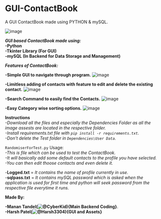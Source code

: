 # GUI-ContactBook
A GUI ContactBook made using PYTHON &amp; mySQL.

![image](https://user-images.githubusercontent.com/81703042/192133152-60200547-2f1f-4bcd-9ff4-f1dbe156800c.png)

**_GUI based ContactBook made using:_**  
 **-Python**  
 **-Tkinter Library (For GUI)**  
 **-mySQL (In Backend for Data Storage and Management)**  

 
**_**Features of ContactBook:**_**

 **-Simple GUI to navigate through program.**
 ![image](https://user-images.githubusercontent.com/81703042/192133323-3bb8e6c8-7a88-4380-b134-eebef056d0c7.png)
 
 **-Limitless adding of contacts with feature to edit and delete the existing contact.**
 ![image](https://user-images.githubusercontent.com/81703042/192133387-cc03ecb4-c92e-4ccf-b1d0-71e8c87c8017.png)
 
 **-Search Command to easily find the Contacts.**
 ![image](https://user-images.githubusercontent.com/81703042/192133416-5325b9ca-227e-4469-babe-ffda70cc663b.png)
 
 **-Easy Category wise sorting options.**
 ![image](https://user-images.githubusercontent.com/81703042/192134464-fbb9f49e-dbaf-4ea4-b312-f0a6f1f9a188.png)
 
 

**Instructions**  
 _-Download all the files and especially the Dependencies Folder as all the image assests are located in the respective folder.   
 -Install requirements.txt file with ```pip install -r requirements.txt```.   
 -Don't delete the Test folder in ```Dependencies\User Data```._  



```RandomiserForTest.py``` Usage:  
 _-This is file which can be used to test the ContactBook.  
 -It will basically add some default contacts to the profile you have selected.  
 -You can then edit thoose contacts and even delete it._  
 
 
 
-**Logged.txt** = _It contains the name of profile currently in use._  
-**sqlpass.txt** = _It contains mySQL password which is asked when the application is used for first time and python will seek password from the respective file everytime it runs._  



**Made By:** 

**-Manan Tandel(![@CyberKid](https://github.com/cyberkid30)){Main Backend Coding}**.  
**-Harsh Patel(![@Harsh3304](https://github.com/Harsh3304)){GUI and Assets}** 
